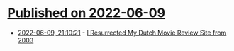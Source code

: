# [Published on 2022-06-09](index.md)

* [2022-06-09, 21:10:21](https://news.ycombinator.com/item?id=31686932) - [I Resurrected My Dutch Movie Review Site from 2003](https://louwrentius.com/i-resurrected-my-dutch-movie-review-site-from-2003.html)
